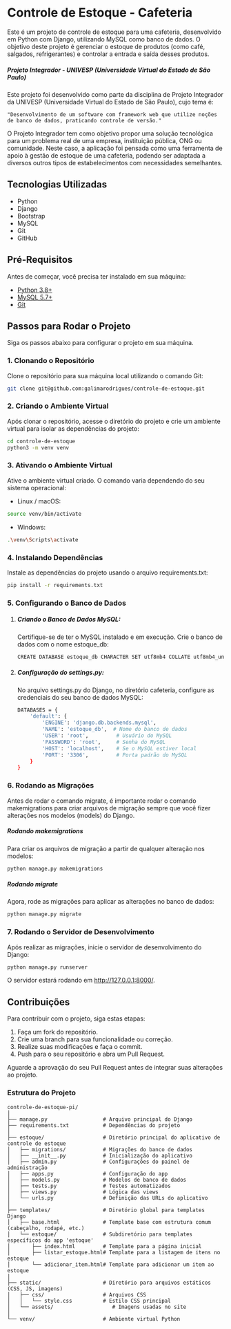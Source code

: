 # Controle de Estoque - Cafeteria

Este é um projeto de controle de estoque para uma cafeteria, desenvolvido em Python com Django, utilizando MySQL como banco de dados. O objetivo deste projeto é gerenciar o estoque de produtos (como café, salgados, refrigerantes) e controlar a entrada e saída desses produtos.

##### Projeto Integrador - UNIVESP (Universidade Virtual do Estado de São Paulo)
Este projeto foi desenvolvido como parte da disciplina de Projeto Integrador da UNIVESP (Universidade Virtual do Estado de São Paulo), cujo tema é:

    "Desenvolvimento de um software com framework web que utilize noções de banco de dados, praticando controle de versão."

O Projeto Integrador tem como objetivo propor uma solução tecnológica para um problema real de uma empresa, instituição pública, ONG ou comunidade. Neste caso, a aplicação foi pensada como uma ferramenta de apoio à gestão de estoque de uma cafeteria, podendo ser adaptada a diversos outros tipos de estabelecimentos com necessidades semelhantes.

## Tecnologias Utilizadas

- Python
- Django
- Bootstrap
- MySQL
- Git
- GitHub

## Pré-Requisitos

Antes de começar, você precisa ter instalado em sua máquina:

- [Python 3.8+](https://www.python.org/downloads/)
- [MySQL 5.7+](https://dev.mysql.com/downloads/)
- [Git](https://git-scm.com/)

## Passos para Rodar o Projeto

Siga os passos abaixo para configurar o projeto em sua máquina.

### 1. Clonando o Repositório

Clone o repositório para sua máquina local utilizando o comando Git:

```bash
git clone git@github.com:galimarodrigues/controle-de-estoque.git
```

### 2. Criando o Ambiente Virtual

Após clonar o repositório, acesse o diretório do projeto e crie um ambiente virtual para isolar as dependências do projeto:

```bash
cd controle-de-estoque
python3 -m venv venv
```

### 3. Ativando o Ambiente Virtual

Ative o ambiente virtual criado. O comando varia dependendo do seu sistema operacional:

- Linux / macOS:
```bash
source venv/bin/activate
```

- Windows:
```bash
.\venv\Scripts\activate
```

### 4. Instalando Dependências
Instale as dependências do projeto usando o arquivo requirements.txt:

```bash
pip install -r requirements.txt
```

### 5. Configurando o Banco de Dados
1. ##### Criando o Banco de Dados MySQL:
    Certifique-se de ter o MySQL instalado e em execução. Crie o banco de dados com o nome estoque_db:
    ```bash
    CREATE DATABASE estoque_db CHARACTER SET utf8mb4 COLLATE utf8mb4_unicode_ci;
    ```

2. ##### Configuração do settings.py:
    No arquivo settings.py do Django, no diretório cafeteria, configure as credenciais do seu banco de dados MySQL:
    ```bash
    DATABASES = {
        'default': {
            'ENGINE': 'django.db.backends.mysql',
            'NAME': 'estoque_db',  # Nome do banco de dados
            'USER': 'root',         # Usuário do MySQL
            'PASSWORD': 'root',     # Senha do MySQL
            'HOST': 'localhost',    # Se o MySQL estiver local
            'PORT': '3306',         # Porta padrão do MySQL
        }
    }
    ```

### 6. Rodando as Migrações
Antes de rodar o comando migrate, é importante rodar o comando makemigrations para criar arquivos de migração sempre que você fizer alterações nos modelos (models) do Django.

##### Rodando makemigrations
Para criar os arquivos de migração a partir de qualquer alteração nos modelos:

```bash
python manage.py makemigrations
```

##### Rodando migrate
Agora, rode as migrações para aplicar as alterações no banco de dados:

```bash
python manage.py migrate
```

### 7. Rodando o Servidor de Desenvolvimento
Após realizar as migrações, inicie o servidor de desenvolvimento do Django:

```bash
python manage.py runserver
```

O servidor estará rodando em http://127.0.0.1:8000/.

## Contribuições

Para contribuir com o projeto, siga estas etapas:

1. Faça um fork do repositório.
2. Crie uma branch para sua funcionalidade ou correção.
3. Realize suas modificações e faça o commit.
4. Push para o seu repositório e abra um Pull Request.

Aguarde a aprovação do seu Pull Request antes de integrar suas alterações ao projeto.

### Estrutura do Projeto
```
controle-de-estoque-pi/
│
├── manage.py                  # Arquivo principal do Django
├── requirements.txt           # Dependências do projeto
│
├── estoque/                   # Diretório principal do aplicativo de controle de estoque
│   ├── migrations/            # Migrações do banco de dados
│   ├── __init__.py            # Inicialização do aplicativo
│   ├── admin.py               # Configurações do painel de administração
│   ├── apps.py                # Configuração do app
│   ├── models.py              # Modelos de banco de dados
│   ├── tests.py               # Testes automatizados
│   ├── views.py               # Lógica das views
│   └── urls.py                # Definição das URLs do aplicativo
│
├── templates/                 # Diretório global para templates Django
│   ├── base.html              # Template base com estrutura comum (cabeçalho, rodapé, etc.)
│   └── estoque/               # Subdiretório para templates específicos do app 'estoque'
│       ├── index.html         # Template para a página inicial
│       ├── listar_estoque.html# Template para a listagem de itens no estoque
│       └── adicionar_item.html# Template para adicionar um item ao estoque
│
├── static/                    # Diretório para arquivos estáticos (CSS, JS, imagens)
│   ├── css/                   # Arquivos CSS
│   │   └── style.css          # Estilo CSS principal
│   └── assets/                   # Imagens usadas no site
│
└── venv/                      # Ambiente virtual Python
```
